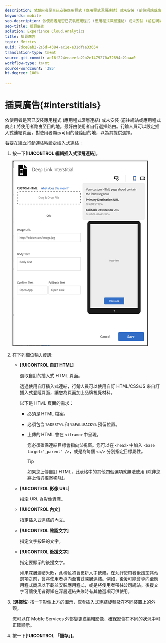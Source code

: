 ```yaml
---
description: 依使用者是否已安裝應用程式 (應用程式深層連結) 或未安裝 (前往網站或應用程式商店) 將使用者路由至目的地。
keywords: mobile
seo-description: 依使用者是否已安裝應用程式 (應用程式深層連結) 或未安裝 (前往網站或應用程式商店) 將使用者路由至目的地。
seo-title: 插頁廣告
solution: Experience Cloud,Analytics
title: 插頁廣告
topic: Metrics
uuid: 7dce8ab2-2a5d-4384-ac1e-e31dfaa33654
translation-type: tm+mt
source-git-commit: ae16f224eeaeefa29b2e1479270a72694c79aaa0
workflow-type: tm+mt
source-wordcount: '385'
ht-degree: 100%

---
```



# 插頁廣告{#interstitials}

依使用者是否已安裝應用程式 (應用程式深層連結) 或未安裝 (前往網站或應用程式商店) 將使用者路由至目的地。最好由使用者自行選擇路由。行銷人員可以設定插入式連結頁面，對使用者顯示可用的登陸目的地，以為其提供選擇。

若要在建立行銷連結時設定插入式連結：

1. 按一下&#x200B;**[!UICONTROL 編輯插入式深層連結]**。

   ![插入式深層連結](assets/interstitial2.png)

1. 在下列欄位輸入資訊:

   * **[!UICONTROL 自訂 HTML]**

      選取自訂的插入式 HTML 頁面。

      透過使用自訂插入式連結，行銷人員可以使用自訂 HTML/CSS/JS 來自訂插入式登陸頁面，讓您為頁面加上品牌視覺材料。

      以下是 HTML 頁面的需求：

      * 必須是 HTML 檔案。
      * 必須包含 `%%DEST%%` 和 `%%FALLBACK%%` 預留位置。
      * 上傳的 HTML 會在 `<iframe>` 中呈現。

         您必須確保連結目標會指向父視窗。您可以在 `<head>` 中加入 `<base target="_parent" />`，或是為每個 `<a/>` 分別指定目標屬性。

         >[!TIP]
         >
         >如果您上傳自訂 HTML，此表格中的其他四個選項就無法使用 (除非您將上傳的檔案移除)。
   * **[!UICONTROL 影像 URL]**

      指定 URL 為影像資產。

   * **[!UICONTROL 內文]**

      指定插入式連結的內文。

   * **[!UICONTROL 確認文字]**

      指定文字按鈕的文字。

   * **[!UICONTROL 後援文字]**

      指定要顯示的後援文字。

      如果深層連結失敗，此欄位將會更新文字按鈕。在允許使用者後援至其他選項之前，會將使用者導向至嘗試深層連結。例如，後援可能會導向至應用程式商店以下載並安裝應用程式，或是將使用者帶往公司網站。後援文字可讓使用者得知在深層連結失敗時有其他選項可供使用。


1. (**選擇性**) 按一下影像上方的圖示，查看插入式連結旋轉及在不同裝置上的外觀。

   您可以在 Mobile Services 外部變更或編輯影像，確保影像在不同的狀況中可正確顯示。
1. 按一下&#x200B;**[!UICONTROL 「儲存」]**。
